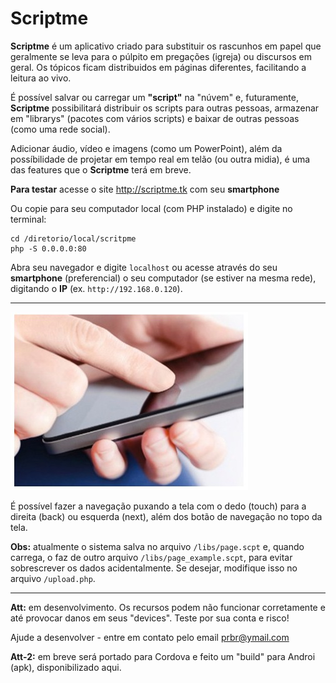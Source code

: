 # Scriptme
**Scriptme** é um aplicativo criado para substituir os rascunhos em papel que geralmente se leva para o púlpito em pregações (igreja) ou discursos em geral. Os tópicos ficam distribuidos em páginas diferentes, facilitando a leitura ao vivo.

É possível salvar ou carregar um **"script"** na "núvem" e, futuramente, **Scriptme** possibilitará distribuir os scripts para outras pessoas, armazenar em "librarys" (pacotes com vários scripts) e baixar de outras pessoas (como uma rede social).

Adicionar áudio, vídeo e imagens (como um PowerPoint), além da possíbilidade de projetar em tempo real em telão (ou outra midia), é uma das features que o **Scriptme** terá em breve.

**Para testar** acesse o site http://scriptme.tk com seu **smartphone**

Ou copie para seu computador local (com PHP instalado) e digite no terminal:

```
cd /diretorio/local/scritpme
php -S 0.0.0.0:80
```

Abra seu navegador e digite ```localhost``` ou acesse através do seu **smartphone** (preferencial) o seu computador (se estiver na mesma rede), digitando o **IP** (ex. ```http://192.168.0.120```).

---
![Screenshot 1](https://github.com/pedra/scriptme/raw/master/img/demo.jpg)


É possível fazer a navegação puxando a tela com o dedo (touch) para a direita (back) ou esquerda (next), além dos botão de navegação no topo da tela.


**Obs:** atualmente o sistema salva no arquivo ```/libs/page.scpt``` e, quando carrega, o faz de outro arquivo ```/libs/page_example.scpt```, para evitar sobrescrever os dados acidentalmente. Se desejar, modifique isso no arquivo ```/upload.php```.

---

**Att:** em desenvolvimento. Os recursos podem não funcionar corretamente e até provocar danos em seus "devices".
Teste por sua conta e risco!

Ajude a desenvolver - entre em contato pelo email prbr@ymail.com

**Att-2:** em breve será portado para Cordova e feito um "build" para Androi (apk), disponibilizado aqui.
